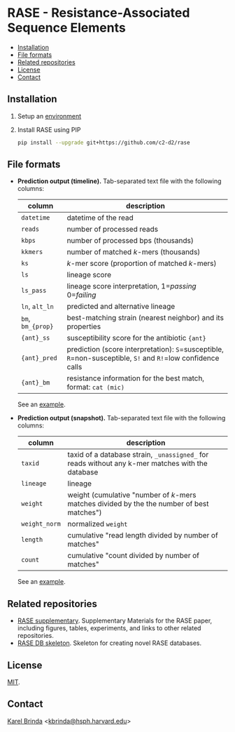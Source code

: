 # RASE - Resistance-Associated Sequence Elements

<!-- vim-markdown-toc GFM -->

* [Installation](#installation)
* [File formats](#file-formats)
* [Related repositories](#related-repositories)
* [License](#license)
* [Contact](#contact)

<!-- vim-markdown-toc -->

## Installation

1. Setup an [environment](https://github.com/c2-d2/rase-pipeline/blob/master/environment.md)

2. Install RASE using PIP

   ```bash
   pip install --upgrade git+https://github.com/c2-d2/rase
   ```

## File formats

* **Prediction output (timeline).**  Tab-separated text file with the following columns:

  | column | description |
  | --- | --- |
  | `datetime` | datetime of the read |
  | `reads` | number of processed reads |
  | `kbps` | number of processed bps (thousands) |
  | `kkmers` | number of matched *k*-mers (thousands) |
  | `ks` | *k*-mer score (proportion of matched *k*-mers) |
  | `ls` | lineage score |
  | `ls_pass` | lineage score interpretation, 1=_passing_ 0=_failing_ |
  | `ln`, `alt_ln` | predicted and alternative lineage |
  | `bm`, `bm_{prop}` | best-matching strain (nearest neighbor) and its properties |
  | `{ant}_ss` | susceptibility score for the antibiotic `{ant}` |
  | `{ant}_pred` | prediction (score interpretation): `S`=susceptible, `R`=non-susceptible, `S!` and `R!`=low confidence calls |
  | `{ant}_bm` | resistance information for the best match, format: `cat (mic)` |

  See an [example](tests/predict.tsv).

* **Prediction output (snapshot).** Tab-separated text file with the following columns:

  | column | description |
  | --- | --- |
  | `taxid` | taxid of a database strain, `_unassigned_` for reads without any k-mer matches with the database |
  | `lineage` | lineage |
  | `weight` | weight (cumulative "number of *k*-mers matches divided by the the number of best matches") |
  | `weight_norm` | normalized `weight` |
  | `length` | cumulative "read length divided by number of matches" |
  | `count` | cumulative "count divided by number of matches" |

  See an [example](tests/snapshot.tsv).


## Related repositories

* [RASE supplementary](http://github.com/c2-d2/rase-supplement). Supplementary Materials for the RASE paper, including figures, tables, experiments, and links to other related repositories.
* [RASE DB skeleton](http://github.com/c2-d2/rase-db-skeleton). Skeleton for creating novel RASE databases.


## License

[MIT](LICENSE).


## Contact

[Karel Brinda](https://scholar.harvard.edu/brinda) \<kbrinda@hsph.harvard.edu\>

